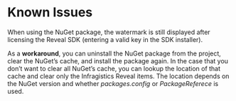 # Known Issues

When using the NuGet package, the watermark is still    displayed after licensing the Reveal SDK (entering a valid key in the SDK installer).

As a **workaround**, you can uninstall the NuGet package from the project, clear the NuGet’s cache, and install the package again. In the case that you don’t want to clear all NuGet’s cache, you can lookup the location of that cache and clear only the Infragistics Reveal items. The location depends on the NuGet version and whether *packages.config* or *PackageReferece* is used.